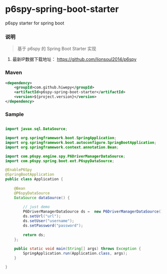 # p6spy-spring-boot-starter
p6spy starter for spring boot

### 说明


 > 基于 p6spy 的 Spring Boot Starter 实现

1. 最新IP数据下载地址： https://github.com/lionsoul2014/p6spy

### Maven

``` xml
<dependency>
	<groupId>com.github.hiwepy</groupId>
	<artifactId>p6spy-spring-boot-starter</artifactId>
	<version>${project.version}</version>
</dependency>
```

### Sample

```java

import javax.sql.DataSource;

import org.springframework.boot.SpringApplication;
import org.springframework.boot.autoconfigure.SpringBootApplication;
import org.springframework.context.annotation.Bean;

import com.p6spy.engine.spy.P6DriverManagerDataSource;
import com.p6spy.spring.boot.ext.P6spyDataSource;

@EnableP6Spy
@SpringBootApplication
public class Application {
	
	@Bean
	@P6spyDataSource
	DataSource dataSource() {
		
		// just demo
		P6DriverManagerDataSource ds =	new P6DriverManagerDataSource();
		ds.setUrl("url");
		ds.setUser("username");
		ds.setPassword("password");
		
		return ds;
	};
	
	public static void main(String[] args) throws Exception {
		SpringApplication.run(Application.class, args);
	}

}

```

